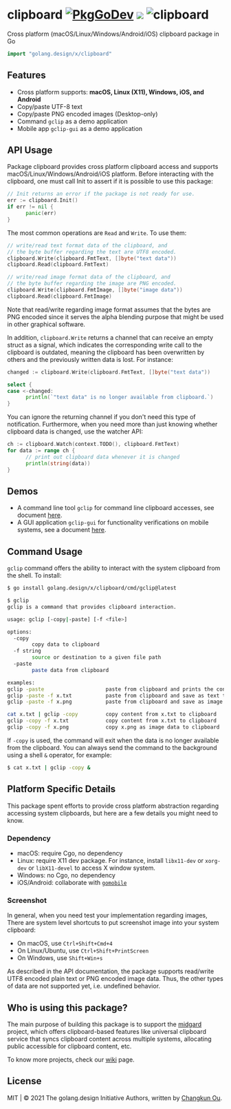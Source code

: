 # clipboard [![PkgGoDev](https://pkg.go.dev/badge/golang.design/x/clipboard)](https://pkg.go.dev/golang.design/x/clipboard) ![](https://changkun.de/urlstat?mode=github&repo=golang-design/clipboard) ![clipboard](https://github.com/golang-design/clipboard/workflows/clipboard/badge.svg?branch=main)

Cross platform (macOS/Linux/Windows/Android/iOS) clipboard package in Go

```go
import "golang.design/x/clipboard"
```

## Features

- Cross platform supports: **macOS, Linux (X11), Windows, iOS, and Android**
- Copy/paste UTF-8 text
- Copy/paste PNG encoded images (Desktop-only)
- Command `gclip` as a demo application
- Mobile app `gclip-gui` as a demo application

## API Usage

Package clipboard provides cross platform clipboard access and supports
macOS/Linux/Windows/Android/iOS platform. Before interacting with the
clipboard, one must call Init to assert if it is possible to use this
package:

```go
// Init returns an error if the package is not ready for use.
err := clipboard.Init()
if err != nil {
      panic(err)
}
```

The most common operations are `Read` and `Write`. To use them:

```go
// write/read text format data of the clipboard, and
// the byte buffer regarding the text are UTF8 encoded.
clipboard.Write(clipboard.FmtText, []byte("text data"))
clipboard.Read(clipboard.FmtText)

// write/read image format data of the clipboard, and
// the byte buffer regarding the image are PNG encoded.
clipboard.Write(clipboard.FmtImage, []byte("image data"))
clipboard.Read(clipboard.FmtImage)
```

Note that read/write regarding image format assumes that the bytes are
PNG encoded since it serves the alpha blending purpose that might be
used in other graphical software.

In addition, `clipboard.Write` returns a channel that can receive an
empty struct as a signal, which indicates the corresponding write call
to the clipboard is outdated, meaning the clipboard has been overwritten
by others and the previously written data is lost. For instance:

```go
changed := clipboard.Write(clipboard.FmtText, []byte("text data"))

select {
case <-changed:
      println(`"text data" is no longer available from clipboard.`)
}
```

You can ignore the returning channel if you don't need this type of
notification. Furthermore, when you need more than just knowing whether
clipboard data is changed, use the watcher API:

```go
ch := clipboard.Watch(context.TODO(), clipboard.FmtText)
for data := range ch {
      // print out clipboard data whenever it is changed
      println(string(data))
}
```

## Demos

- A command line tool `gclip` for command line clipboard accesses, see document [here](./cmd/gclip/README.md).
- A GUI application `gclip-gui` for functionality verifications on mobile systems, see a document [here](./cmd/gclip-gui/README.md).


## Command Usage

`gclip` command offers the ability to interact with the system clipboard
from the shell. To install:

```bash
$ go install golang.design/x/clipboard/cmd/gclip@latest
```

```bash
$ gclip
gclip is a command that provides clipboard interaction.

usage: gclip [-copy|-paste] [-f <file>]

options:
  -copy
        copy data to clipboard
  -f string
        source or destination to a given file path
  -paste
        paste data from clipboard

examples:
gclip -paste                    paste from clipboard and prints the content
gclip -paste -f x.txt           paste from clipboard and save as text to x.txt
gclip -paste -f x.png           paste from clipboard and save as image to x.png

cat x.txt | gclip -copy         copy content from x.txt to clipboard
gclip -copy -f x.txt            copy content from x.txt to clipboard
gclip -copy -f x.png            copy x.png as image data to clipboard
```

If `-copy` is used, the command will exit when the data is no longer
available from the clipboard. You can always send the command to the
background using a shell `&` operator, for example:

```bash
$ cat x.txt | gclip -copy &
```

## Platform Specific Details

This package spent efforts to provide cross platform abstraction regarding
accessing system clipboards, but here are a few details you might need to know.

### Dependency

- macOS: require Cgo, no dependency
- Linux: require X11 dev package. For instance, install `libx11-dev` or `xorg-dev` or `libX11-devel` to access X window system.
- Windows: no Cgo, no dependency
- iOS/Android: collaborate with [`gomobile`](https://golang.org/x/mobile)

### Screenshot

In general, when you need test your implementation regarding images,
There are system level shortcuts to put screenshot image into your system clipboard:

- On macOS, use `Ctrl+Shift+Cmd+4`
- On Linux/Ubuntu, use `Ctrl+Shift+PrintScreen`
- On Windows, use `Shift+Win+s`

As described in the API documentation, the package supports read/write
UTF8 encoded plain text or PNG encoded image data. Thus,
the other types of data are not supported yet, i.e. undefined behavior.

## Who is using this package?

The main purpose of building this package is to support the
[midgard](https://changkun.de/s/midgard) project, which offers
clipboard-based features like universal clipboard service that syncs
clipboard content across multiple systems, allocating public accessible
for clipboard content, etc.

To know more projects, check our [wiki](https://github.com/golang-design/clipboard/wiki) page.

## License

MIT | &copy; 2021 The golang.design Initiative Authors, written by [Changkun Ou](https://changkun.de).